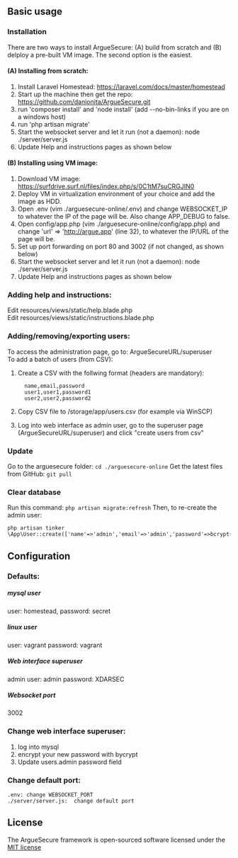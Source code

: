 ## Basic usage

### Installation

There are two ways to install ArgueSecure: (A) build from scratch and (B) delploy a pre-built VM image. The second option is the easiest.

#### (A) Installing from scratch:
1. Install Laravel Homestead: https://laravel.com/docs/master/homestead  
2. Start up the machine then get the repo: https://github.com/danionita/ArgueSecure.git
3. run 'composer install' and 'node install' (add --no-bin-links if you are on a windows host) 
4. run 'php artisan migrate'
6. Start the websocket server and let it run (not a daemon): node ./server/server.js 
7. Update Help and instructions pages as shown below

#### (B) Installing using VM image:
1. Download VM image: https://surfdrive.surf.nl/files/index.php/s/0C1tM7suCRGJIN0
2. Deploy VM in virtualization environment of your choice and add the image as HDD.
3. Open .env (vim ./arguesecure-online/.env) and change WEBSOCKET_IP to whatever the IP of the page will be. Also change APP_DEBUG to false.
4. Open config/app.php (vim ./arguesecure-online/config/app.php) and change 'url' => 'http://argue.app' (line 32), to whatever the IP/URL of the page will be.
5. Set up port forwarding on port 80 and 3002 (if not changed, as shown below)
6. Start the websocket server and let it run (not a daemon): node ./server/server.js 
7. Update Help and instructions pages as shown below

### Adding help and instructions:

Edit resources/views/static/help.blade.php   
Edit resources/views/static/instructions.blade.php  

### Adding/removing/exporting users:

To access the administration page, go to: ArgueSecureURL/superuser  
To add a batch of users (from CSV):

1. Create a CSV with the follwing format (headers are mandatory):   

         name,email,password   
         user1,user1,password1   
         user2,user2,password2  
2. Copy CSV file to /storage/app/users.csv (for example via WinSCP)   
3. Log into web interface as admin user, go to the superuser page (ArgueSecureURL/superuser) and click "create users from csv"   

### Update

Go to the arguesecure folder: ```cd ./arguesecure-online```
Get the latest files from GitHub: ```git pull```

### Clear database 

Run this command: ```php artisan migrate:refresh```
Then, to re-create the admin user: 
```
php artisan tinker
\App\User::create(['name'=>'admin','email'=>'admin','password'=>bcrypt('XDARSEC')]);
```

## Configuration

### Defaults:

##### mysql user
user: homestead, password: secret  
##### linux user
user: vagrant password: vagrant  
##### Web interface superuser
admin user: admin password: XDARSEC  
##### Websocket port
3002  

### Change web interface superuser:

1. log into mysql
2. encrypt your new password with bycrypt
3. Update users.admin password field

### Change default port:

```
.env: change WEBSOCKET_PORT
./server/server.js:  change default port
```


## License

The ArgueSecure framework is open-sourced software licensed under the [MIT license](http://opensource.org/licenses/MIT)
